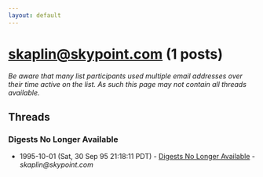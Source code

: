 ```yaml
---
layout: default
---
```


# skaplin@skypoint.com (1 posts)

_Be aware that many list participants used multiple email addresses over their time active on the list. As such this page may not contain all threads available._

## Threads

### Digests No Longer Available
+ 1995-10-01 (Sat, 30 Sep 95 21:18:11 PDT) - [Digests No Longer Available](/archive/1995/10/c5682f9d7e2d041a950c0fefe614b01bd2b3fd1a6d7d22ab961cd8c2426a7bab) - _skaplin@skypoint.com_


